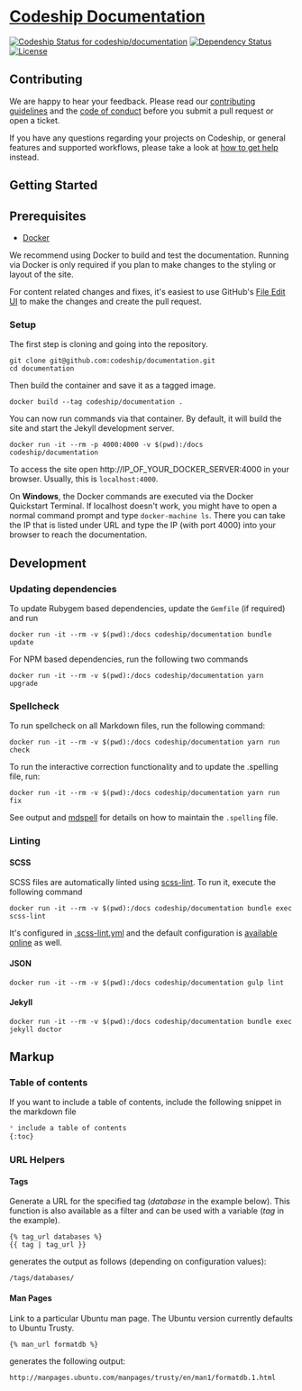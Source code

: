 # [Codeship Documentation](https://documentation.codeship.com/)

[![Codeship Status for codeship/documentation](https://codeship.com/projects/0bdb0440-3af5-0133-00ea-0ebda3a33bf6/status?branch=master)](https://codeship.com/projects/102044)
[![Dependency Status](https://gemnasium.com/codeship/documentation.svg)](https://gemnasium.com/codeship/documentation)
[![License](http://img.shields.io/:license-mit-blue.svg)](https://github.com/codeship/documentation/blob/master/LICENSE.md)

## Contributing

We are happy to hear your feedback. Please read our [contributing guidelines](CONTRIBUTING.md) and the [code of conduct](CODE_OF_CONDUCT.md) before you submit a pull request or open a ticket.

If you have any questions regarding your projects on Codeship, or general features and supported workflows, please take a look at [how to get help](SUPPORT.md) instead.

## Getting Started

## Prerequisites

* [Docker](https://docs.docker.com/engine/installation/)

We recommend using Docker to build and test the documentation. Running via Docker is only required if you plan to make changes to the styling or layout of the site.

For content related changes and fixes, it's easiest to use GitHub's [File Edit UI](https://help.github.com/articles/editing-files-in-another-user-s-repository/) to make the changes and create the pull request.

### Setup

The first step is cloning and going into the repository.

```shell
git clone git@github.com:codeship/documentation.git
cd documentation
```

Then build the container and save it as a tagged image.

```shell
docker build --tag codeship/documentation .
```

You can now run commands via that container. By default, it will build the site and start the Jekyll development server.

```shell
docker run -it --rm -p 4000:4000 -v $(pwd):/docs codeship/documentation
```

To access the site open http://IP_OF_YOUR_DOCKER_SERVER:4000 in your browser. Usually, this is `localhost:4000`.

On **Windows**, the Docker commands are executed via the Docker Quickstart Terminal. If localhost doesn't work, you might have to open a normal command prompt and type `docker-machine ls`. There you can take the IP that is listed under URL and type the IP (with port 4000) into your browser to reach the documentation.

## Development

### Updating dependencies

To update Rubygem based dependencies, update the `Gemfile` (if required) and run

```shell
docker run -it --rm -v $(pwd):/docs codeship/documentation bundle update
```

For NPM based dependencies, run the following two commands

```shell
docker run -it --rm -v $(pwd):/docs codeship/documentation yarn upgrade
```

### Spellcheck

To run spellcheck on all Markdown files, run the following command:

```shell
docker run -it --rm -v $(pwd):/docs codeship/documentation yarn run check
```

To run the interactive correction functionality and to update the .spelling file, run:

```shell
docker run -it --rm -v $(pwd):/docs codeship/documentation yarn run fix
```

See output and [mdspell](https://github.com/lukeapage/node-markdown-spellcheck) for details on how to maintain the `.spelling` file.

### Linting

#### SCSS

SCSS files are automatically linted using [scss-lint](https://github.com/causes/scss-lint). To run it, execute the following command

```shell
docker run -it --rm -v $(pwd):/docs codeship/documentation bundle exec scss-lint
```

It's configured in [.scss-lint.yml](.scss-lint.yml) and the default configuration is [available online](https://github.com/causes/scss-lint/blob/master/config/default.yml) as well.

#### JSON

```shell
docker run -it --rm -v $(pwd):/docs codeship/documentation gulp lint
```

#### Jekyll

```shell
docker run -it --rm -v $(pwd):/docs codeship/documentation bundle exec jekyll doctor
```

## Markup

### Table of contents

If you want to include a table of contents, include the following snippet in the markdown file

```md
* include a table of contents
{:toc}
```

### URL Helpers
#### Tags

Generate a URL for the specified tag (_database_ in the example below). This function is also available as a filter and can be used with a variable (_tag_ in the example).

```
{% tag_url databases %}
{{ tag | tag_url }}
```

generates the output as follows (depending on configuration values):

```
/tags/databases/
```

#### Man Pages

Link to a particular Ubuntu man page. The Ubuntu version currently defaults to Ubuntu Trusty.

```
{% man_url formatdb %}
```

generates the following output:

```
http://manpages.ubuntu.com/manpages/trusty/en/man1/formatdb.1.html
```
